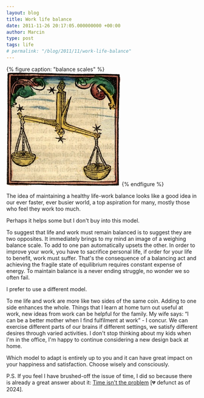 ```yaml
---
layout: blog
title: Work life balance
date: 2011-11-26 20:17:05.000000000 +00:00
author: Marcin
type: post
tags: life
# permalink: "/blog/2011/11/work-life-balance"
---
```

{% figure caption: "balance scales" %}
![balance scales](/assets/images/2011/11/balance-scales-300x300.jpg "balance-scales")
{% endfigure %}

The idea of maintaining a healthy life-work balance looks like a good idea in our ever faster, ever busier world, a top aspiration for many, mostly those who feel they work too much.

Perhaps it helps some but I don't buy into this model.

To suggest that life and work must remain balanced is to suggest they are two opposites. It immediately brings to my mind an image of a weighing balance scale. To add to one pan automatically upsets the other. In order to improve your work, you have to sacrifice personal life, if order for your life to benefit, work must suffer. That's the consequence of a balancing act and achieving the fragile state of equilibrium requires constant expense of energy. To maintain balance is a never ending struggle, no wonder we so often fail.

I prefer to use a different model.

To me life and work are more like two sides of the same coin. Adding to one side enhances the whole. Things that I learn at home turn out useful at work, new ideas from work can be helpful for the family. My wife says: “I can be a better mother when I find fulfilment at work” - I concur. We can exercise different parts of our brains if different settings, we satisfy different desires through varied activities. I don't stop thinking about my kids when I'm in the office, I'm happy to continue considering a new design back at home.

Which model to adapt is entirely up to you and it can have great impact on your happiness and satisfaction. Choose wisely and consciously.

P.S. If you feel I have brushed-off the issue of time, I did so because there is already a great answer about it: [Time isn't the problem](http://www.energizedwork.com/weblog/2009/07/time-isnt-the-problem-how-you-use-time-is) [💔 defunct as of 2024].
